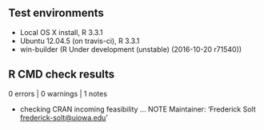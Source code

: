 ## Test environments
* Local OS X install, R 3.3.1
* Ubuntu 12.04.5 (on travis-ci), R 3.3.1
* win-builder (R Under development (unstable) (2016-10-20 r71540))

## R CMD check results
0 errors | 0 warnings | 1 notes

* checking CRAN incoming feasibility ... NOTE
Maintainer: ‘Frederick Solt <frederick-solt@uiowa.edu>’
